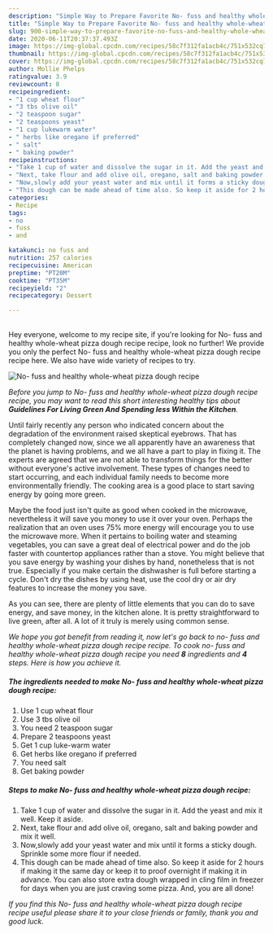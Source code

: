 ```yaml
---
description: "Simple Way to Prepare Favorite No- fuss and healthy whole-wheat pizza dough recipe"
title: "Simple Way to Prepare Favorite No- fuss and healthy whole-wheat pizza dough recipe"
slug: 900-simple-way-to-prepare-favorite-no-fuss-and-healthy-whole-wheat-pizza-dough-recipe
date: 2020-06-11T20:37:37.493Z
image: https://img-global.cpcdn.com/recipes/58c7f312fa1acb4c/751x532cq70/no-fuss-and-healthy-whole-wheat-pizza-dough-recipe-recipe-main-photo.jpg
thumbnail: https://img-global.cpcdn.com/recipes/58c7f312fa1acb4c/751x532cq70/no-fuss-and-healthy-whole-wheat-pizza-dough-recipe-recipe-main-photo.jpg
cover: https://img-global.cpcdn.com/recipes/58c7f312fa1acb4c/751x532cq70/no-fuss-and-healthy-whole-wheat-pizza-dough-recipe-recipe-main-photo.jpg
author: Mollie Phelps
ratingvalue: 3.9
reviewcount: 8
recipeingredient:
- "1 cup wheat flour"
- "3 tbs olive oil"
- "2 teaspoon sugar"
- "2 teaspoons yeast"
- "1 cup lukewarm water"
- " herbs like oregano if preferred"
- " salt"
- " baking powder"
recipeinstructions:
- "Take 1 cup of water and dissolve the sugar in it. Add the yeast and mix it well. Keep it aside."
- "Next, take flour and add olive oil, oregano, salt and baking powder and mix it well."
- "Now,slowly add your yeast water and mix until it forms a sticky dough. Sprinkle some more flour if needed."
- "This dough can be made ahead of time also. So keep it aside for 2 hours if making it the same day or keep it to proof overnight if making it in advance. You can also store extra dough wrapped in cling film in freezer for days when you are just craving some pizza. And, you are all done!"
categories:
- Recipe
tags:
- no
- fuss
- and

katakunci: no fuss and 
nutrition: 257 calories
recipecuisine: American
preptime: "PT20M"
cooktime: "PT35M"
recipeyield: "2"
recipecategory: Dessert

---
```

<br>
Hey everyone, welcome to my recipe site, if you're looking for No- fuss and healthy whole-wheat pizza dough recipe recipe, look no further! We provide you only the perfect No- fuss and healthy whole-wheat pizza dough recipe recipe here. We also have wide variety of recipes to try.
<br>


![No- fuss and healthy whole-wheat pizza dough recipe](https://img-global.cpcdn.com/recipes/58c7f312fa1acb4c/751x532cq70/no-fuss-and-healthy-whole-wheat-pizza-dough-recipe-recipe-main-photo.jpg)

<i>Before you jump to No- fuss and healthy whole-wheat pizza dough recipe recipe, you may want to read this short interesting healthy tips about 
<strong>Guidelines For Living Green And Spending less Within the Kitchen</strong>.</i>
</br>

Until fairly recently any person who indicated concern about the degradation of the environment raised skeptical eyebrows. That has completely changed now, since we all apparently have an awareness that the planet is having problems, and we all have a part to play in fixing it. The experts are agreed that we are not able to transform things for the better without everyone's active involvement. These types of changes need to start occurring, and each individual family needs to become more environmentally friendly. The cooking area is a good place to start saving energy by going more green.

Maybe the food just isn't quite as good when cooked in the microwave, nevertheless it will save you money to use it over your oven. Perhaps the realization that an oven uses 75% more energy will encourage you to use the microwave more. When it pertains to boiling water and steaming vegetables, you can save a great deal of electrical power and do the job faster with countertop appliances rather than a stove. You might believe that you save energy by washing your dishes by hand, nonetheless that is not true. Especially if you make certain the dishwasher is full before starting a cycle. Don't dry the dishes by using heat, use the cool dry or air dry features to increase the money you save.

As you can see, there are plenty of little elements that you can do to save energy, and save money, in the kitchen alone. It is pretty straightforward to live green, after all. A lot of it truly is merely using common sense.


<i>We hope you got benefit from reading it, now let's go back to no- fuss and healthy whole-wheat pizza dough recipe recipe. To cook no- fuss and healthy whole-wheat pizza dough recipe you need <strong>8</strong> ingredients and <strong>4</strong> steps. Here is how you achieve it.
</i>

##### The ingredients needed to make No- fuss and healthy whole-wheat pizza dough recipe:

1. Use 1 cup wheat flour
1. Use 3 tbs olive oil
1. You need 2 teaspoon sugar
1. Prepare 2 teaspoons yeast
1. Get 1 cup luke-warm water
1. Get  herbs like oregano if preferred
1. You need  salt
1. Get  baking powder


##### Steps to make No- fuss and healthy whole-wheat pizza dough recipe:

1. Take 1 cup of water and dissolve the sugar in it. Add the yeast and mix it well. Keep it aside.
1. Next, take flour and add olive oil, oregano, salt and baking powder and mix it well.
1. Now,slowly add your yeast water and mix until it forms a sticky dough. Sprinkle some more flour if needed.
1. This dough can be made ahead of time also. So keep it aside for 2 hours if making it the same day or keep it to proof overnight if making it in advance. You can also store extra dough wrapped in cling film in freezer for days when you are just craving some pizza. And, you are all done!


<i>If you find this No- fuss and healthy whole-wheat pizza dough recipe recipe useful please share it to your close friends or family, thank you and good luck.</i>
